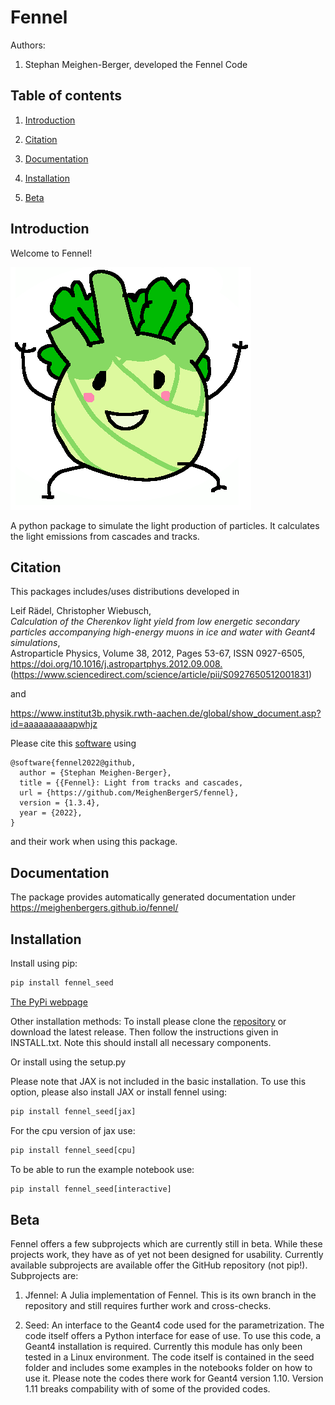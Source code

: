 # Fennel

Authors:

1. Stephan Meighen-Berger, developed the Fennel Code

## Table of contents

1. [Introduction](#introduction)

2. [Citation](#citation)

3. [Documentation](#documentation)

4. [Installation](#installation)

5. [Beta](#beta)

## Introduction <a name="introduction"></a>

Welcome to Fennel!

![Logo](images/Fennel.png)

A python package to simulate the light production of particles.
It calculates the light emissions from cascades and tracks.

## Citation <a name="citation"></a>

This packages includes/uses distributions developed in

Leif Rädel, Christopher Wiebusch,\
*Calculation of the Cherenkov light yield from low energetic secondary particles accompanying high-energy muons in ice and water with Geant4 simulations*,\
Astroparticle Physics,
Volume 38,
2012,
Pages 53-67,
ISSN 0927-6505,\
<https://doi.org/10.1016/j.astropartphys.2012.09.008.>
(<https://www.sciencedirect.com/science/article/pii/S0927650512001831>)

and

<https://www.institut3b.physik.rwth-aachen.de/global/show_document.asp?id=aaaaaaaaaapwhjz>

Please cite this [software](https://github.com/MeighenBergerS/fennel) using

```
@software{fennel2022@github,
  author = {Stephan Meighen-Berger},
  title = {{Fennel}: Light from tracks and cascades,
  url = {https://github.com/MeighenBergerS/fennel},
  version = {1.3.4},
  year = {2022},
}
```

and their work when using this package.

## Documentation <a name="documentation"></a>

The package provides automatically generated documentation under
<https://meighenbergers.github.io/fennel/>

## Installation <a name="installation"></a>

Install using pip:

```python
pip install fennel_seed
```

[The PyPi webpage](https://pypi.org/project/fennel-seed/)

Other installation methods:
To install please clone the [repository](https://github.com/MeighenBergerS/fennel) or download the latest release. Then
follow the instructions given in INSTALL.txt.
Note this should install all necessary components.

Or install using the setup.py

Please note that JAX is not included in the basic installation.
To use this option, please also install JAX or install fennel using:

```python
pip install fennel_seed[jax]
```

For the cpu version of jax use:

```python
pip install fennel_seed[cpu]
```

To be able to run the example notebook use:

```python
pip install fennel_seed[interactive]
```

## Beta <a name="beta"></a>

Fennel offers a few subprojects which are currently still in beta. While these projects work, they have as of yet not been designed for usability. Currently available subprojects are available offer the GitHub repository (not pip!). Subprojects are:

1. Jfennel: A Julia implementation of Fennel. This is its own branch in the repository and still requires further work and cross-checks.

2. Seed: An interface to the Geant4 code used for the parametrization. The code itself offers a Python interface for ease of use. To use this code, a Geant4 installation is required. Currently this module has only been tested in a Linux environment. The code itself is contained in the seed folder and includes some examples in the notebooks folder on how to use it. Please note the codes there work for Geant4 version 1.10. Version 1.11 breaks compability with of some of the provided codes.
